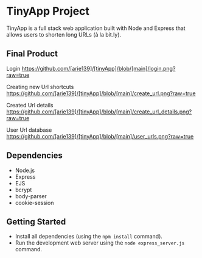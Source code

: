 # TinyApp Project

TinyApp is a full stack web application built with Node and Express that allows users to shorten long URLs (à la bit.ly).

## Final Product
Login
https://github.com/[arie139]/[tinyApp]/blob/[main]/login.png?raw=true

Creating new Url shortcuts
https://github.com/[arie139]/[tinyApp]/blob/[main]/create_url.png?raw=true

Created Url details
https://github.com/[arie139]/[tinyApp]/blob/[main]/create_url_details.png?raw=true

User Url database
https://github.com/[arie139]/[tinyApp]/blob/[main]/user_urls.png?raw=true


## Dependencies

- Node.js
- Express
- EJS
- bcrypt
- body-parser
- cookie-session

## Getting Started

- Install all dependencies (using the `npm install` command).
- Run the development web server using the `node express_server.js` command.

